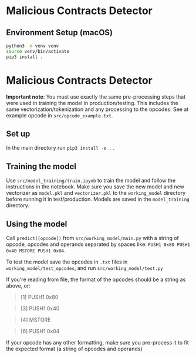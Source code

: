 # Malicious Contracts Detector

## Environment Setup (macOS)

```bash
python3 -m venv venv  
source venv/bin/activate
pip3 install .
```

# Malicious Contracts Detector

__Important note__: You must use exactly the same pre-processing steps that were used in training the model in production/testing. This includes the same vectorization/tokenization and any processing to the opcodes. See at example opcode in `src/opcode_example.txt`.


## Set up

In the main directory run `pip3 install -e .` .

## Training the model

Use `src/model_training/train.ipynb` to train the model and follow the instructions in the notebook. Make sure you save the new model and new vectorizer as `model.pkl` and `vectorizer.pkl` to the `working_model` directory before running it in test/production. Models are saved in the `model_training` directory.

## Using the model

Call `predict([opcode])` from `src/working_model/main.py` with a string of opcode, opcodes and operands separated by spaces like: `PUSH1 0x80 PUSH1 0x40 MSTORE PUSH1 0x04`.

To  test the model save the opcodes in `.txt` files in `working_model/test_opcodes`, and run `src/working_model/test.py`

If you're reading from file, the format of the opcodes should be a string as above, or:

> [1] PUSH1 0x80

> [3] PUSH1 0x40

> [4] MSTORE

> [6] PUSH1 0x04

If your opcode has any other formatting, make sure you pre-process it to fit the expected format (a string of opcodes and operands)
  

